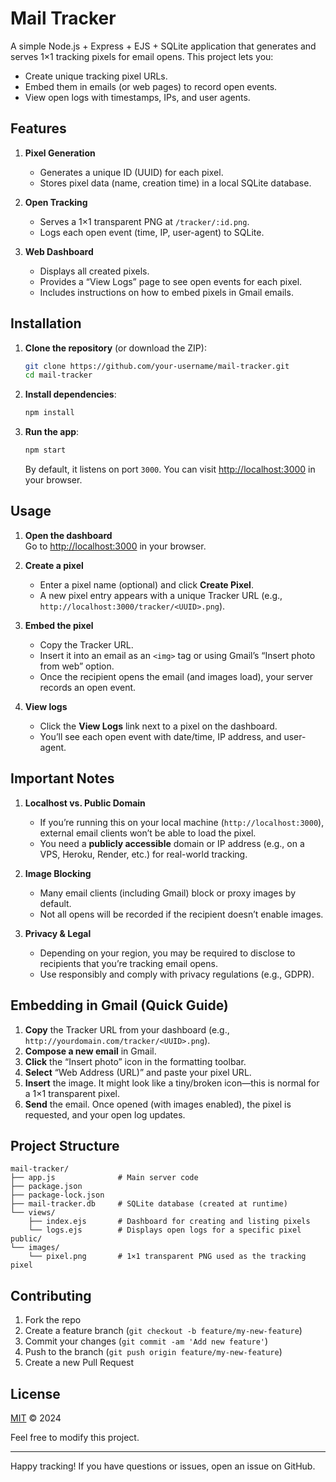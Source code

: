 # Mail Tracker

A simple Node.js + Express + EJS + SQLite application that generates and serves 1×1 tracking pixels for email opens. This project lets you:

- Create unique tracking pixel URLs.
- Embed them in emails (or web pages) to record open events.
- View open logs with timestamps, IPs, and user agents.

## Features

1. **Pixel Generation**  
   - Generates a unique ID (UUID) for each pixel.  
   - Stores pixel data (name, creation time) in a local SQLite database.

2. **Open Tracking**  
   - Serves a 1×1 transparent PNG at `/tracker/:id.png`.  
   - Logs each open event (time, IP, user-agent) to SQLite.

3. **Web Dashboard**  
   - Displays all created pixels.  
   - Provides a “View Logs” page to see open events for each pixel.  
   - Includes instructions on how to embed pixels in Gmail emails.

## Installation

1. **Clone the repository** (or download the ZIP):
   ```bash
   git clone https://github.com/your-username/mail-tracker.git
   cd mail-tracker
   ```
2. **Install dependencies**:
   ```bash
   npm install
   ```
3. **Run the app**:
   ```bash
   npm start
   ```
   By default, it listens on port `3000`. You can visit <http://localhost:3000> in your browser.


## Usage

1. **Open the dashboard**  
   Go to <http://localhost:3000> in your browser.  

2. **Create a pixel**  
   - Enter a pixel name (optional) and click **Create Pixel**.  
   - A new pixel entry appears with a unique Tracker URL (e.g., `http://localhost:3000/tracker/<UUID>.png`).

3. **Embed the pixel**  
   - Copy the Tracker URL.  
   - Insert it into an email as an `<img>` tag or using Gmail’s “Insert photo from web” option.  
   - Once the recipient opens the email (and images load), your server records an open event.

4. **View logs**  
   - Click the **View Logs** link next to a pixel on the dashboard.  
   - You’ll see each open event with date/time, IP address, and user-agent.

## Important Notes

1. **Localhost vs. Public Domain**  
   - If you’re running this on your local machine (`http://localhost:3000`), external email clients won’t be able to load the pixel.  
   - You need a **publicly accessible** domain or IP address (e.g., on a VPS, Heroku, Render, etc.) for real-world tracking.

2. **Image Blocking**  
   - Many email clients (including Gmail) block or proxy images by default.  
   - Not all opens will be recorded if the recipient doesn’t enable images.

3. **Privacy & Legal**  
   - Depending on your region, you may be required to disclose to recipients that you’re tracking email opens.  
   - Use responsibly and comply with privacy regulations (e.g., GDPR).

## Embedding in Gmail (Quick Guide)

1. **Copy** the Tracker URL from your dashboard (e.g., `http://yourdomain.com/tracker/<UUID>.png`).  
2. **Compose a new email** in Gmail.  
3. **Click** the “Insert photo” icon in the formatting toolbar.  
4. **Select** “Web Address (URL)” and paste your pixel URL.  
5. **Insert** the image. It might look like a tiny/broken icon—this is normal for a 1×1 transparent pixel.  
6. **Send** the email. Once opened (with images enabled), the pixel is requested, and your open log updates.

## Project Structure


```
mail-tracker/
├── app.js              # Main server code
├── package.json        
├── package-lock.json   
├── mail-tracker.db     # SQLite database (created at runtime)
└── views/
    ├── index.ejs       # Dashboard for creating and listing pixels
    └── logs.ejs        # Displays open logs for a specific pixel
public/
└── images/
    └── pixel.png       # 1×1 transparent PNG used as the tracking pixel
```

## Contributing

1. Fork the repo  
2. Create a feature branch (`git checkout -b feature/my-new-feature`)  
3. Commit your changes (`git commit -am 'Add new feature'`)  
4. Push to the branch (`git push origin feature/my-new-feature`)  
5. Create a new Pull Request

## License

[MIT](LICENSE) © 2024 

Feel free to modify this project.

---

Happy tracking! If you have questions or issues, open an issue on GitHub.
